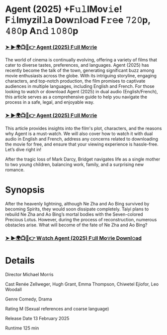 #  Agent (2025) +F𝚞𝚕lMov𝚒e! F𝚒lmyzil𝚕a Dow𝚗l𝚘ad F𝚛𝚎e 𝟽𝟸𝟶p, 𝟺𝟾𝟶p A𝚗𝚍 𝟷𝟶𝟾𝟶p


### [➤ ►🌍📺📱👉 Agent (2025) F𝚞ll Mo𝚟ie](https://t.co/pqONk5FMWC)

The world of cinema is continually evolving, offering a variety of films that cater to diverse tastes, preferences, and languages. Agent (2025) has recently become the talk of the town, generating significant buzz among movie enthusiasts across the globe. With its intriguing storyline, engaging characters, and top-notch production, the film promises to captivate audiences in multiple languages, including English and French. For those looking to watch or download Agent (2025) in dual audio (English/French), this article serves as a comprehensive guide to help you navigate the process in a safe, legal, and enjoyable way.

### [➤ ►🌍📺📱👉 Agent (2025) F𝚞ll Mo𝚟ie](https://t.co/pqONk5FMWC)

This article provides insights into the film's plot, characters, and the reasons why Agent is a must-watch. We will also cover how to watch it with dual audio in English and French, address any concerns related to downloading the movie for free, and ensure that your viewing experience is hassle-free. Let’s dive right in!

After the tragic loss of Mark Darcy, Bridget navigates life as a single mother to two young children, balancing work, family, and a surprising new romance.

# Synopsis
After the heavenly lightning, although Ne Zha and Ao Bing survived by becoming Spirits, they would soon dissipate completely. Taiyi plans to rebuild Ne Zha and Ao Bing’s mortal bodies with the Seven-colored Precious Lotus. However, during the process of reconstruction, numerous obstacles arise. What will become of the fate of Ne Zha and Ao Bing?

### [➤ ►🌍📺📱👉 W𝚊tch Agent (2025) F𝚞ll Mo𝚟ie Downl𝚘ad](https://t.co/pqONk5FMWC)

# Details
Director Michael Morris

Cast Renée Zellweger, Hugh Grant, Emma Thompson, Chiwetel Ejiofor, Leo Woodall

Genre Comedy, Drama

Rating M (Sexual references and coarse language)

Release Date 13 February 2025

Runtime 125 min
